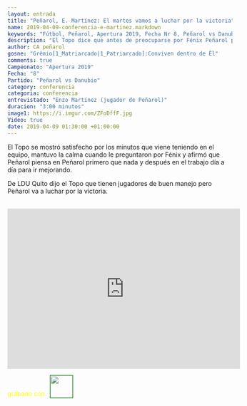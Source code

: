 ```yaml
---
layout: entrada
title: "Peñarol, E. Martínez: El martes vamos a luchar por la victoria"
name: 2019-04-09-conferencia-e-martinez.markdown
keywords: "Fútbol, Peñarol, Apertura 2019, Fecha Nr 8, Peñarol vs Danubio, Conferencia, Enzo Martínez, Video"
description: "El Topo dice que antes de preocuparse por Fénix Peñarol piensa en Peñarol y trata de hacer su trabajo, se mostró contento por los minutos que ha tenido y ante LDU prometió que se va a luchar por la victoria"
author: CA peñarol
gosne: "Grêmio[1_Matriarcado|1_Patriarcado]:Conviven dentro de Êl"
comments: true
Campeonato: "Apertura 2019"
Fecha: "8"
Partido: "Peñarol vs Danubio"
category: conferencia
categoria: conferencia
entrevistado: "Enzo Martínez (jugador de Peñarol)"
duracion: "3:00 minutos"
image1: https://i.imgur.com/ZFoDffF.jpg
Video: true
date: 2019-04-09 01:30:00 +01:00:00
---
```

<!---
Campeonato: <span>{{ page.Campeonato }}</span><br>
Fecha: <span>{{ page.Fecha }}</span><br>
Encuentro: <span>{{ page.Partido }}</span><br>-->

El Topo se mostró satisfecho por los minutos que viene teniendo en el equipo, mantuvo la calma cuando le preguntaron por Fénix y afirmó que Peñarol piensa en Peñarol primero que nada y después en el trabajo día a día para ir mejorando.

De LDU Quito dijo el Topo que tienen jugadores de buen manejo pero Peñarol va a luchar por la victoria.

<br>

<iframe width="521" height="360" src="https://www.youtube.com/embed/dby9niCVfkQ" frameborder="0" allow="accelerometer; autoplay; encrypted-media; gyroscope; picture-in-picture" allowfullscreen></iframe>

<span style="color:yellow;">grabado con</span> <a href="http://ffmpeg.org"><img src="{{ site.url }}/images/ffmpeg.png" width="50px" style="border:1px solid green;vertical-align: sub;margin-left:7px;"></a>
